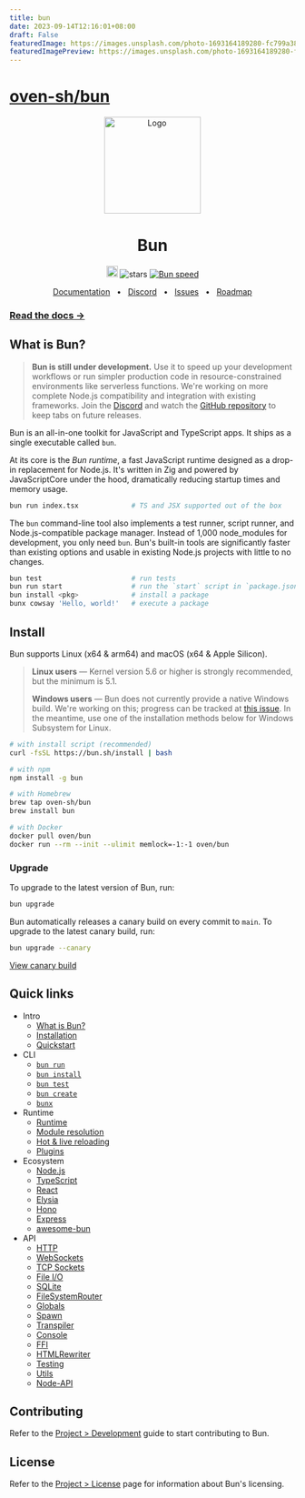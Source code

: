 ```yaml
---
title: bun
date: 2023-09-14T12:16:01+08:00
draft: False
featuredImage: https://images.unsplash.com/photo-1693164189280-fc799a38d750?ixid=M3w0NjAwMjJ8MHwxfHJhbmRvbXx8fHx8fHx8fDE2OTQ2NjQ4Nzd8&ixlib=rb-4.0.3
featuredImagePreview: https://images.unsplash.com/photo-1693164189280-fc799a38d750?ixid=M3w0NjAwMjJ8MHwxfHJhbmRvbXx8fHx8fHx8fDE2OTQ2NjQ4Nzd8&ixlib=rb-4.0.3
---
```


# [oven-sh/bun](https://github.com/oven-sh/bun)

<p align="center">
  <a href="https://bun.sh"><img src="https://user-images.githubusercontent.com/709451/182802334-d9c42afe-f35d-4a7b-86ea-9985f73f20c3.png" alt="Logo" height=170></a>
</p>
<h1 align="center">Bun</h1>

<p align="center">
<a href="https://bun.sh/discord" target="_blank"><img height=20 src="https://img.shields.io/discord/876711213126520882" /></a>
<img src="https://img.shields.io/github/stars/oven-sh/bun" alt="stars">
<a href="https://twitter.com/jarredsumner/status/1542824445810642946"><img src="https://img.shields.io/static/v1?label=speed&message=fast&color=success" alt="Bun speed" /></a>
</p>

<div align="center">
  <a href="https://bun.sh/docs">Documentation</a>
  <span>&nbsp;&nbsp;•&nbsp;&nbsp;</span>
  <a href="https://discord.com/invite/CXdq2DP29u">Discord</a>
  <span>&nbsp;&nbsp;•&nbsp;&nbsp;</span>
  <a href="https://github.com/oven-sh/bun/issues/new">Issues</a>
  <span>&nbsp;&nbsp;•&nbsp;&nbsp;</span>
  <a href="https://github.com/oven-sh/bun/issues/159">Roadmap</a>
  <br />
</div>

### [Read the docs →](https://bun.sh/docs)

## What is Bun?

> **​​Bun is still under development.** Use it to speed up your development workflows or run simpler production code in resource-constrained environments like serverless functions. We're working on more complete Node.js compatibility and integration with existing frameworks. Join the [Discord](https://bun.sh/discord) and watch the [GitHub repository](https://github.com/oven-sh/bun) to keep tabs on future releases.

Bun is an all-in-one toolkit for JavaScript and TypeScript apps. It ships as a single executable called `bun​`.

At its core is the _Bun runtime_, a fast JavaScript runtime designed as a drop-in replacement for Node.js. It's written in Zig and powered by JavaScriptCore under the hood, dramatically reducing startup times and memory usage.

```bash
bun run index.tsx             # TS and JSX supported out of the box
```

​​The `bun​` command-line tool also implements a test runner, script runner, and Node.js-compatible package manager. Instead of 1,000 node_modules for development, you only need `bun`. Bun's built-in tools are significantly faster than existing options and usable in existing Node.js projects with little to no changes.

```bash
bun test                      # run tests
bun run start                 # run the `start` script in `package.json`
bun install <pkg>​             # install a package
bunx cowsay 'Hello, world!'   # execute a package
```

## Install

Bun supports Linux (x64 & arm64) and macOS (x64 & Apple Silicon).

> **Linux users** — Kernel version 5.6 or higher is strongly recommended, but the minimum is 5.1.
>
> **Windows users** — Bun does not currently provide a native Windows build. We're working on this; progress can be tracked at [this issue](https://github.com/oven-sh/bun/issues/43). In the meantime, use one of the installation methods below for Windows Subsystem for Linux.

```sh
# with install script (recommended)
curl -fsSL https://bun.sh/install | bash

# with npm
npm install -g bun

# with Homebrew
brew tap oven-sh/bun
brew install bun

# with Docker
docker pull oven/bun
docker run --rm --init --ulimit memlock=-1:-1 oven/bun
```

### Upgrade

To upgrade to the latest version of Bun, run:

```sh
bun upgrade
```

Bun automatically releases a canary build on every commit to `main`. To upgrade to the latest canary build, run:

```sh
bun upgrade --canary
```

[View canary build](https://github.com/oven-sh/bun/releases/tag/canary)

## Quick links

- Intro
  - [What is Bun?](https://bun.sh/docs/index)
  - [Installation](https://bun.sh/docs/installation)
  - [Quickstart](https://bun.sh/docs/quickstart)
- CLI
  - [`bun run`](https://bun.sh/docs/cli/run)
  - [`bun install`](https://bun.sh/docs/cli/install)
  - [`bun test`](https://bun.sh/docs/cli/test)
  - [`bun create`](https://bun.sh/docs/cli/create)
  - [`bunx`](https://bun.sh/docs/cli/bunx)
- Runtime
  - [Runtime](https://bun.sh/docs/runtime/index)
  - [Module resolution](https://bun.sh/docs/runtime/modules)
  - [Hot &amp; live reloading](https://bun.sh/docs/runtime/hot)
  - [Plugins](https://bun.sh/docs/bundler/plugins)
- Ecosystem
  - [Node.js](https://bun.sh/docs/ecosystem/nodejs)
  - [TypeScript](https://bun.sh/docs/ecosystem/typescript)
  - [React](https://bun.sh/docs/ecosystem/react)
  - [Elysia](https://bun.sh/docs/ecosystem/elysia)
  - [Hono](https://bun.sh/docs/ecosystem/hono)
  - [Express](https://bun.sh/docs/ecosystem/express)
  - [awesome-bun](https://github.com/apvarun/awesome-bun)
- API
  - [HTTP](https://bun.sh/docs/api/http)
  - [WebSockets](https://bun.sh/docs/api/websockets)
  - [TCP Sockets](https://bun.sh/docs/api/tcp)
  - [File I/O](https://bun.sh/docs/api/file-io)
  - [SQLite](https://bun.sh/docs/api/sqlite)
  - [FileSystemRouter](https://bun.sh/docs/api/file-system-router)
  - [Globals](https://bun.sh/docs/api/globals)
  - [Spawn](https://bun.sh/docs/api/spawn)
  - [Transpiler](https://bun.sh/docs/api/transpiler)
  - [Console](https://bun.sh/docs/api/console)
  - [FFI](https://bun.sh/docs/api/ffi)
  - [HTMLRewriter](https://bun.sh/docs/api/html-rewriter)
  - [Testing](https://bun.sh/docs/api/test)
  - [Utils](https://bun.sh/docs/api/utils)
  - [Node-API](https://bun.sh/docs/api/node-api)

## Contributing

Refer to the [Project > Development](https://bun.sh/docs/project/development) guide to start contributing to Bun.

## License

Refer to the [Project > License](https://bun.sh/docs/project/licensing) page for information about Bun's licensing.
